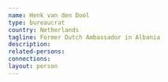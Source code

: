 ```yaml
---
name: Henk van den Dool
type: bureaucrat
country: Netherlands
tagline: Former Dutch Ambassador in Albania
description:
related-persons:
connections:
layout: person
---
```

